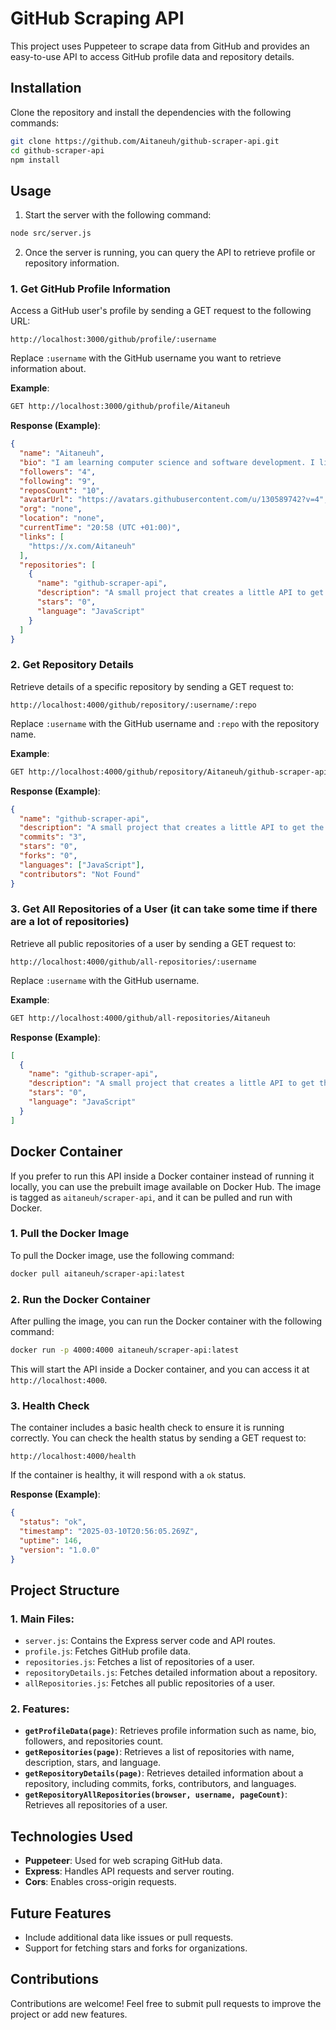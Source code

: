 # GitHub Scraping API

This project uses Puppeteer to scrape data from GitHub and provides an easy-to-use API to access GitHub profile data and repository details.

## Installation

Clone the repository and install the dependencies with the following commands:

```bash
git clone https://github.com/Aitaneuh/github-scraper-api.git
cd github-scraper-api
npm install
```

## Usage

1. Start the server with the following command:

```bash
node src/server.js
```

2. Once the server is running, you can query the API to retrieve profile or repository information.

### 1. **Get GitHub Profile Information**

Access a GitHub user's profile by sending a GET request to the following URL:

```
http://localhost:3000/github/profile/:username
```

Replace `:username` with the GitHub username you want to retrieve information about.

**Example**:
```bash
GET http://localhost:3000/github/profile/Aitaneuh
```

**Response (Example)**:
```json
{
  "name": "Aitaneuh",
  "bio": "I am learning computer science and software development. I live in Switzerland.",
  "followers": "4",
  "following": "9",
  "reposCount": "10",
  "avatarUrl": "https://avatars.githubusercontent.com/u/130589742?v=4",
  "org": "none",
  "location": "none",
  "currentTime": "20:58 (UTC +01:00)",
  "links": [
    "https://x.com/Aitaneuh"
  ],
  "repositories": [
    {
      "name": "github-scraper-api",
      "description": "A small project that creates a little API to get the data of a GitHub profile.",
      "stars": "0",
      "language": "JavaScript"
    }
  ]
}
```

### 2. **Get Repository Details**

Retrieve details of a specific repository by sending a GET request to:

```
http://localhost:4000/github/repository/:username/:repo
```

Replace `:username` with the GitHub username and `:repo` with the repository name.

**Example**:
```bash
GET http://localhost:4000/github/repository/Aitaneuh/github-scraper-api
```

**Response (Example)**:
```json
{
  "name": "github-scraper-api",
  "description": "A small project that creates a little API to get the data of a GitHub profile.",
  "commits": "3",
  "stars": "0",
  "forks": "0",
  "languages": ["JavaScript"],
  "contributors": "Not Found"
}
```

### 3. **Get All Repositories of a User (it can take some time if there are a lot of repositories)**

Retrieve all public repositories of a user by sending a GET request to:

```
http://localhost:4000/github/all-repositories/:username
```

Replace `:username` with the GitHub username.

**Example**:
```bash
GET http://localhost:4000/github/all-repositories/Aitaneuh
```

**Response (Example)**:
```json
[
  {
    "name": "github-scraper-api",
    "description": "A small project that creates a little API to get the data of a GitHub profile.",
    "stars": "0",
    "language": "JavaScript"
  }
]
```

## Docker Container

If you prefer to run this API inside a Docker container instead of running it locally, you can use the prebuilt image available on Docker Hub. The image is tagged as `aitaneuh/scraper-api`, and it can be pulled and run with Docker.

### 1. **Pull the Docker Image**

To pull the Docker image, use the following command:

```bash
docker pull aitaneuh/scraper-api:latest
```

### 2. **Run the Docker Container**

After pulling the image, you can run the Docker container with the following command:

```bash
docker run -p 4000:4000 aitaneuh/scraper-api:latest
```

This will start the API inside a Docker container, and you can access it at `http://localhost:4000`.

### 3. **Health Check**

The container includes a basic health check to ensure it is running correctly. You can check the health status by sending a GET request to:

```
http://localhost:4000/health
```

If the container is healthy, it will respond with a `ok` status.

**Response (Example)**:
```json
{
  "status": "ok",
  "timestamp": "2025-03-10T20:56:05.269Z",
  "uptime": 146,
  "version": "1.0.0"
}
```

## Project Structure

### 1. **Main Files**:

- `server.js`: Contains the Express server code and API routes.
- `profile.js`: Fetches GitHub profile data.
- `repositories.js`: Fetches a list of repositories of a user.
- `repositoryDetails.js`: Fetches detailed information about a repository.
- `allRepositories.js`: Fetches all public repositories of a user.

### 2. **Features**:

- **`getProfileData(page)`**: Retrieves profile information such as name, bio, followers, and repositories count.
- **`getRepositories(page)`**: Retrieves a list of repositories with name, description, stars, and language.
- **`getRepositoryDetails(page)`**: Retrieves detailed information about a repository, including commits, forks, contributors, and languages.
- **`getRepositoryAllRepositories(browser, username, pageCount)`**: Retrieves all repositories of a user.

## Technologies Used

- **Puppeteer**: Used for web scraping GitHub data.
- **Express**: Handles API requests and server routing.
- **Cors**: Enables cross-origin requests.

## Future Features

- Include additional data like issues or pull requests.
- Support for fetching stars and forks for organizations.

## Contributions

Contributions are welcome! Feel free to submit pull requests to improve the project or add new features.
